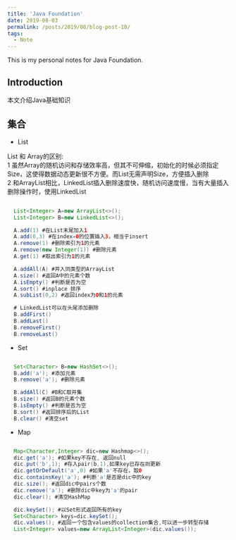 ```yaml
---
title: 'Java Foundation'
date: 2019-08-03
permalink: /posts/2019/08/blog-post-10/
tags:
  - Note
---
```


This is my personal notes for Java Foundation.


Introduction
------
本文介绍Java基础知识


集合
------
* List

List 和 Array的区别:  
1 虽然Array的随机访问和存储效率高，但其不可伸缩，初始化的时候必须指定Size，这使得数据动态更新很不方便。而List无需声明Size，方便插入删除  
2 和ArrayList相比，LinkedList插入删除速度快，随机访问速度慢，当有大量插入删除操作时，使用LinkedList  

```Java

  List<Integer> A=new ArrayList<>();
  List<Integer> B=new LinkedList<>();

  A.add(1) #在List末尾加入1
  A.add(0,3) #在index=0的位置插入3，相当于insert
  A.remove(1) #删除索引为1的元素
  A.remove(new Integer(1)) #删除元素
  A.get(1) #取出索引为1的元素

  A.addAll(A) #并入同类型的ArrayList
  A.size() #返回A中的元素个数
  A.isEmpty() #判断是否为空
  A.sort() #inplace 排序
  A.subList(0,2) #返回index为0和1的元素

  # LinkedList可以在头尾添加删除
  B.addFirst()
  B.addLast()
  B.removeFirst()
  B.removeLast()

```

* Set

```Java

  Set<Character> B=new HashSet<>();
  B.add('a'); #添加元素 
  B.remove('a'); #删除元素

  B.addAll(C) #B和C取并集
  B.size() #返回B的元素个数
  B.isEmpty() #判断是否为空
  B.sort() #返回排序后的List
  B.clear() #清空set

```

* Map

```Java

  Map<Character,Integer> dic=new Hashmap<>();
  dic.get('a'); #如果key不存在, 返回null
  dic.put('b',1); #存入pair(b,1),如果key已存在则更新
  dic.getOrDefault('a',0) #如果'a'不存在，取0
  dic.containsKey('a'); #判断'a'是否是dic中的key
  dic.size(); #返回dic中pairs个数
  dic.remove('a'); #删除dic中key为'a'的pair
  dic.clear(); #清空HashMap

  dic.keySet(); #以Set形式返回所有的key
  Set<Character> keys=dic.keySet();
  dic.values(); #返回一个包含values的collection集合,可以进一步转型存储
  List<Integer> values=new ArrayList<Integer>(dic.values());

```